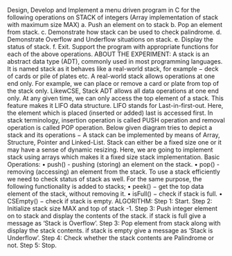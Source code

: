 Design, Develop and Implement a menu driven program in C for the following operations on STACK of 
integers (Array implementation of stack with maximum size MAX)
a. Push an element on to stack
b. Pop an element from stack.
c. Demonstrate how stack can be used to check palindrome.
d. Demonstrate Overflow and Underflow situations on stack.
e. Display the status of stack.
f. Exit.
Support the program with appropriate functions for each of the above operations.
ABOUT THE EXPERIMENT:
A stack is an abstract data type (ADT), commonly used in most programming languages. It is 
named stack as it behaves like a real-world stack, for example − deck of cards or pile of plates etc.
A real-world stack allows operations at one end only. For example, we can place or remove a 
card or plate from top of the stack only. LikewCSE, Stack ADT allows all data operations at one end 
only. At any given time, we can only access the top element of a stack.
This feature makes it LIFO data structure. LIFO stands for Last-in-first-out. Here, the element 
which is placed (inserted or added) last is accessed first. In stack terminology, insertion operation is 
called PUSH operation and removal operation is called POP operation.
Below given diagram tries to depict a stack and its operations −
A stack can be implemented by means of Array, Structure, Pointer and Linked-List. Stack can 
either be a fixed size one or it may have a sense of dynamic resizing. Here, we are going to implement 
stack using arrays which makes it a fixed size stack implementation.
Basic Operations:
• push() - pushing (storing) an element on the stack.
• pop() - removing (accessing) an element from the stack.
To use a stack efficiently we need to check status of stack as well. For the same purpose, the following 
functionality is added to stacks;
• peek() − get the top data element of the stack, without removing it.
• isFull() − check if stack is full.
• CSEmpty() − check if stack is empty.
ALGORITHM:
Step 1: Start.
Step 2: Initialize stack size MAX and top of stack -1.
Step 3: Push integer element on to stack and display the contents of the stack.
if stack is full give a message as ‘Stack is Overflow’.
Step 3: Pop element from stack along with display the stack contents.
if stack is empty give a message as ‘Stack is Underflow’.
Step 4: Check whether the stack contents are Palindrome or not.
Step 5: Stop.